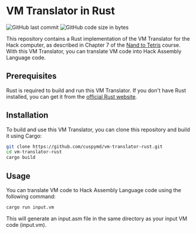 # VM Translator in Rust

![GitHub last commit](https://img.shields.io/github/last-commit/cuspymd/vm-translator-rust)
![GitHub code size in bytes](https://img.shields.io/github/languages/code-size/cuspymd/vm-translator-rust)

This repository contains a Rust implementation of the VM Translator for the Hack computer, as described in Chapter 7 of the [Nand to Tetris](https://www.nand2tetris.org/course) course. With this VM Translator, you can translate VM code into Hack Assembly Language code.

## Prerequisites

Rust is required to build and run this VM Translator. If you don't have Rust installed, you can get it from the [official Rust website](https://www.rust-lang.org/).

## Installation

To build and use this VM Translator, you can clone this repository and build it using Cargo:

```bash
git clone https://github.com/cuspymd/vm-translator-rust.git
cd vm-translator-rust
cargo build
```
## Usage

You can translate VM code to Hack Assembly Language code using the following command:

```bash
cargo run input.vm
```

This will generate an input.asm file in the same directory as your input VM code (input.vm).
